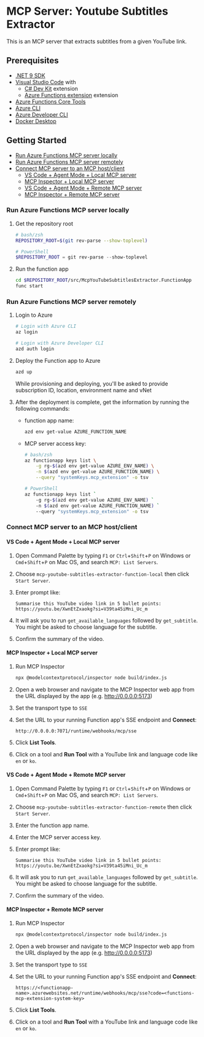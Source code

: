 # MCP Server: Youtube Subtitles Extractor

This is an MCP server that extracts subtitles from a given YouTube link.

## Prerequisites

- [.NET 9 SDK](https://dotnet.microsoft.com/download/dotnet/9.0)
- [Visual Studio Code](https://code.visualstudio.com/) with
  - [C# Dev Kit](https://marketplace.visualstudio.com/items/?itemName=ms-dotnettools.csdevkit) extension
  - [Azure Functions extension](https://marketplace.visualstudio.com/items?itemName=ms-azuretools.vscode-azurefunctions) extension
- [Azure Functions Core Tools](https://learn.microsoft.com/azure/azure-functions/functions-run-local?pivots=programming-language-csharp#install-the-azure-functions-core-tools)
- [Azure CLI](https://learn.microsoft.com/cli/azure/install-azure-cli)
- [Azure Developer CLI](https://learn.microsoft.com/azure/developer/azure-developer-cli/install-azd)
- [Docker Desktop](https://docs.docker.com/get-started/get-docker/)

## Getting Started

- [Run Azure Functions MCP server locally](#run-azure-functions-mcp-server-locally)
- [Run Azure Functions MCP server remotely](#run-azure-functions-mcp-server-remotely)
- [Connect MCP server to an MCP host/client](#connect-mcp-server-to-an-mcp-hostclient)
  - [VS Code + Agent Mode + Local MCP server](#vs-code--agent-mode--local-mcp-server)
  - [MCP Inspector + Local MCP server](#mcp-inspector--local-mcp-server)
  - [VS Code + Agent Mode + Remote MCP server](#vs-code--agent-mode--remote-mcp-server)
  - [MCP Inspector + Remote MCP server](#mcp-inspector--remote-mcp-server)

### Run Azure Functions MCP server locally

1. Get the repository root

    ```bash
    # bash/zsh
    REPOSITORY_ROOT=$(git rev-parse --show-toplevel)
    ```

    ```powershell
    # PowerShell
    $REPOSITORY_ROOT = git rev-parse --show-toplevel
    ```

1. Run the function app

    ```bash
    cd $REPOSITORY_ROOT/src/McpYouTubeSubtitlesExtractor.FunctionApp
    func start
    ```

### Run Azure Functions MCP server remotely

1. Login to Azure

    ```bash
    # Login with Azure CLI
    az login
    
    # Login with Azure Developer CLI
    azd auth login
    ```

1. Deploy the Function app to Azure

    ```bash
    azd up
    ```

   While provisioning and deploying, you'll be asked to provide subscription ID, location, environment name and vNet

1. After the deployment is complete, get the information by running the following commands:

   - function app name:

     ```bash
     azd env get-value AZURE_FUNCTION_NAME
     ```

   - MCP server access key:

     ```bash
     # bash/zsh
     az functionapp keys list \
         -g rg-$(azd env get-value AZURE_ENV_NAME) \
         -n $(azd env get-value AZURE_FUNCTION_NAME) \
         --query "systemKeys.mcp_extension" -o tsv
     ```

     ```bash
     # PowerShell
     az functionapp keys list `
         -g rg-$(azd env get-value AZURE_ENV_NAME) `
         -n $(azd env get-value AZURE_FUNCTION_NAME) `
         --query "systemKeys.mcp_extension" -o tsv
     ```

### Connect MCP server to an MCP host/client

#### VS Code + Agent Mode + Local MCP server

1. Open Command Palette by typing `F1` or `Ctrl`+`Shift`+`P` on Windows or `Cmd`+`Shift`+`P` on Mac OS, and search `MCP: List Servers`.
1. Choose `mcp-youtube-subtitles-extractor-function-local` then click `Start Server`.
1. Enter prompt like:

    ```text
    Summarise this YouTube video link in 5 bullet points: https://youtu.be/XwnEtZxaokg?si=V39ta45iMni_Uc_m
    ```

1. It will ask you to run `get_available_languages` followed by `get_subtitle`. You might be asked to choose language for the subtitle.
1. Confirm the summary of the video.

#### MCP Inspector + Local MCP server

1. Run MCP Inspector

    ```bash
    npx @modelcontextprotocol/inspector node build/index.js
    ```

1. Open a web browser and navigate to the MCP Inspector web app from the URL displayed by the app (e.g. http://0.0.0.0:5173)
1. Set the transport type to `SSE` 
1. Set the URL to your running Function app's SSE endpoint and **Connect**:

    ```text
    http://0.0.0.0:7071/runtime/webhooks/mcp/sse
    ```

1. Click **List Tools**.
1. Click on a tool and **Run Tool** with a YouTube link and language code like `en` or `ko`.

#### VS Code + Agent Mode + Remote MCP server

1. Open Command Palette by typing `F1` or `Ctrl`+`Shift`+`P` on Windows or `Cmd`+`Shift`+`P` on Mac OS, and search `MCP: List Servers`.
1. Choose `mcp-youtube-subtitles-extractor-function-remote` then click `Start Server`.
1. Enter the function app name.
1. Enter the MCP server access key.
1. Enter prompt like:

    ```text
    Summarise this YouTube video link in 5 bullet points: https://youtu.be/XwnEtZxaokg?si=V39ta45iMni_Uc_m
    ```

1. It will ask you to run `get_available_languages` followed by `get_subtitle`. You might be asked to choose language for the subtitle.
1. Confirm the summary of the video.

#### MCP Inspector + Remote MCP server

1. Run MCP Inspector

    ```bash
    npx @modelcontextprotocol/inspector node build/index.js
    ```

1. Open a web browser and navigate to the MCP Inspector web app from the URL displayed by the app (e.g. http://0.0.0.0:5173)
1. Set the transport type to `SSE` 
1. Set the URL to your running Function app's SSE endpoint and **Connect**:

    ```text
    https://<functionapp-name>.azurewebsites.net/runtime/webhooks/mcp/sse?code=<functions-mcp-extension-system-key>
    ```

1. Click **List Tools**.
1. Click on a tool and **Run Tool** with a YouTube link and language code like `en` or `ko`.
